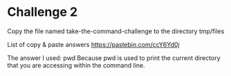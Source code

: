 # Challenge 2

Copy the file named take-the-command-challenge to the directory tmp/files 

List of copy & paste answers https://pastebin.com/ccY6Yd0j 

The answer I used: pwd Because pwd is used to print the current directory that you are accessing within the command line.
